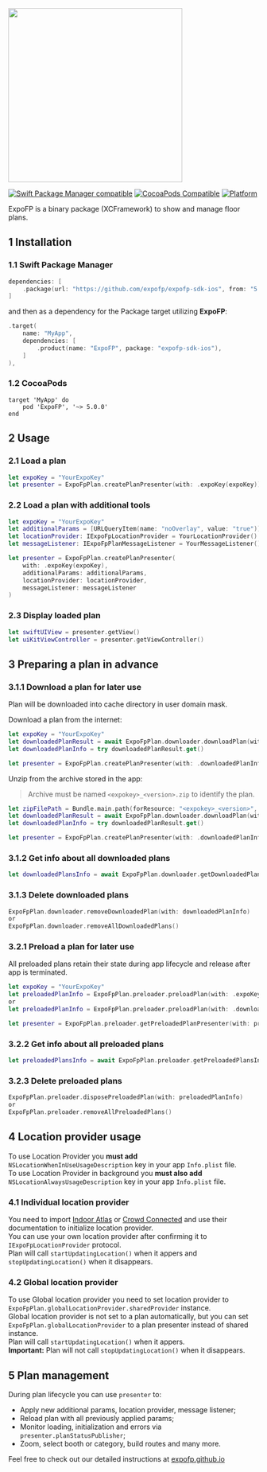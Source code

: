 <img src="https://expofp.com/template/img/site-header-logo-inverse.png" width="350"/>

[![Swift Package Manager compatible](https://img.shields.io/badge/SPM-compatible-brightgreen.svg)](https://github.com/apple/swift-package-manager)
[![CocoaPods Compatible](https://img.shields.io/cocoapods/v/ExpoFP.svg)](https://cocoapods.org/pods/ExpoFP)
[![Platform](https://img.shields.io/badge/Platforms-%20iOS%20|%20iPadOS-lightgrey.svg)](https://expofp.github.io/expofp-mobile-sdk/ios-sdk/)

ExpoFP is a binary package (XCFramework) to show and manage floor plans.

## 1 Installation
### 1.1 Swift Package Manager

```swift
dependencies: [
    .package(url: "https://github.com/expofp/expofp-sdk-ios", from: "5.0.0"),
]
```

and then as a dependency for the Package target utilizing **ExpoFP**:

```swift
.target(
    name: "MyApp",
    dependencies: [
        .product(name: "ExpoFP", package: "expofp-sdk-ios"),
    ]
),
```

### 1.2 CocoaPods

```
target 'MyApp' do
    pod 'ExpoFP', '~> 5.0.0'
end
```

## 2 Usage
### 2.1 Load a plan

```swift
let expoKey = "YourExpoKey"
let presenter = ExpoFpPlan.createPlanPresenter(with: .expoKey(expoKey))
```

### 2.2 Load a plan with additional tools

```swift
let expoKey = "YourExpoKey"
let additionalParams = [URLQueryItem(name: "noOverlay", value: "true")]
let locationProvider: IExpoFpLocationProvider = YourLocationProvider() // or Golbal location provider
let messageListener: IExpoFpPlanMessageListener = YourMessageListener()

let presenter = ExpoFpPlan.createPlanPresenter(
    with: .expoKey(expoKey),
    additionalParams: additionalParams,
    locationProvider: locationProvider,
    messageListener: messageListener
)
```

### 2.3 Display loaded plan

```swift
let swiftUIView = presenter.getView()
let uiKitViewController = presenter.getViewController()
```

## 3 Preparing a plan in advance

### 3.1.1 Download a plan for later use

Plan will be downloaded into cache directory in user domain mask.

Download a plan from the internet:

```swift
let expoKey = "YourExpoKey"
let downloadedPlanResult = await ExpoFpPlan.downloader.downloadPlan(withExpoKey: expoKey) // Also awailable with completion
let downloadedPlanInfo = try downloadedPlanResult.get()

let presenter = ExpoFpPlan.createPlanPresenter(with: .downloadedPlanInfo(downloadedPlanInfo))
```

Unzip from the archive stored in the app:

> Archive must be named `<expokey>_<version>.zip` to identify the plan.

```swift
let zipFilePath = Bundle.main.path(forResource: "<expokey>_<version>", ofType: "zip")
let downloadedPlanResult = await ExpoFpPlan.downloader.downloadPlan(withZipFilePath: zipFilePath) // Also awailable with completion
let downloadedPlanInfo = try downloadedPlanResult.get()

let presenter = ExpoFpPlan.createPlanPresenter(with: .downloadedPlanInfo(downloadedPlanInfo))
```

### 3.1.2 Get info about all downloaded plans

```swift
let downloadedPlansInfo = await ExpoFpPlan.downloader.getDownloadedPlansInfo() // Also awailable with completion
```

### 3.1.3 Delete downloaded plans

```swift
ExpoFpPlan.downloader.removeDownloadedPlan(with: downloadedPlanInfo)
or
ExpoFpPlan.downloader.removeAllDownloadedPlans()
```

### 3.2.1 Preload a plan for later use

All preloaded plans retain their state during app lifecycle and release after app is terminated.

```swift
let expoKey = "YourExpoKey"
let preloadedPlanInfo = ExpoFpPlan.preloader.preloadPlan(with: .expoKey(expoKey))
or
let preloadedPlanInfo = ExpoFpPlan.preloader.preloadPlan(with: .downloadedPlanInfo(downloadedPlanInfo))

let presenter = ExpoFpPlan.preloader.getPreloadedPlanPresenter(with: preloadedPlanInfo)
```

### 3.2.2 Get info about all preloaded plans

```swift
let preloadedPlansInfo = await ExpoFpPlan.preloader.getPreloadedPlansInfo() // Also awailable with completion
```

### 3.2.3 Delete preloaded plans

```swift
ExpoFpPlan.preloader.disposePreloadedPlan(with: preloadedPlanInfo)
or
ExpoFpPlan.preloader.removeAllPreloadedPlans()
```

## 4 Location provider usage

To use Location Provider you **must add** `NSLocationWhenInUseUsageDescription` key in your app `Info.plist` file.<br>
To use Location Provider in background you **must also add** `NSLocationAlwaysUsageDescription` key in your app `Info.plist` file.

### 4.1 Individual location provider

You need to import [Indoor Atlas](https://github.com/expofp/expofp-indooratlas-ios) or [Crowd Connected](https://github.com/expofp/expofp-crowdconnected-ios) and use their documentation to initialize location provider.<br>
You can use your own location provider after confirming it to `IExpoFpLocationProvider` protocol.<br>
Plan will call `startUpdatingLocation()` when it appers and `stopUpdatingLocation()` when it disappears.

### 4.2 Global location provider

To use Global location provider you need to set location provider to `ExpoFpPlan.globalLocationProvider.sharedProvider` instance.<br>
Global location provider is not set to a plan automatically, but you can set `ExpoFpPlan.globalLocationProvider` to a plan presenter instead of shared instance.<br>
Plan will call `startUpdatingLocation()` when it appers.<br>
**Important:** Plan will not call `stopUpdatingLocation()` when it disappears.

## 5 Plan management

During plan lifecycle you can use `presenter` to:

* Apply new additional params, location provider, message listener;
* Reload plan with all previously applied params;
* Monitor loading, initialization and errors via `presenter.planStatusPublisher`;
* Zoom, select booth or category, build routes and many more.

Feel free to check out our detailed instructions at [expofp.github.io](https://expofp.github.io/expofp-sdk-ios/documentation/expofp/)

